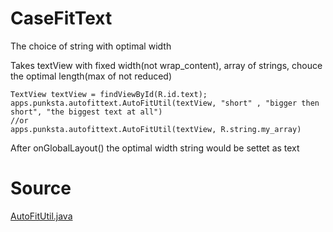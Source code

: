 # CaseFitText
The choice of string with optimal width


Takes textView with fixed width(not wrap_content), array of strings, chouce the optimal length(max of not reduced) 


    TextView textView = findViewById(R.id.text);
    apps.punksta.autofittext.AutoFitUtil(textView, "short" , "bigger then short", "the biggest text at all")
    //or
    apps.punksta.autofittext.AutoFitUtil(textView, R.string.my_array)
    
After onGlobalLayout() the optimal width string would be settet as text

# Source
[AutoFitUtil.java](https://github.com/punksta/CaseFitText/blob/master/autofittext/src/main/java/apps/punksta/autofittext/AutoFitUtil.java)
